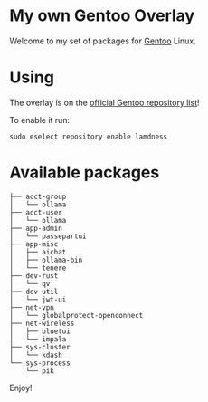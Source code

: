 # My own Gentoo Overlay

Welcome to my set of packages for [Gentoo](https://www.gentoo.org/) Linux.

# Using

The overlay is on the [official Gentoo repository list](https://repos.gentoo.org)!

To enable it run:
```shell
sudo eselect repository enable lamdness
```

# Available packages

```
├── acct-group
│   └── ollama
├── acct-user
│   └── ollama
├── app-admin
│   └── passepartui
├── app-misc
│   ├── aichat
│   ├── ollama-bin
│   └── tenere
├── dev-rust
│   └── qv
├── dev-util
│   └── jwt-ui
├── net-vpn
│   └── globalprotect-openconnect
├── net-wireless
│   ├── bluetui
│   └── impala
├── sys-cluster
│   └── kdash
└── sys-process
    └── pik
```

Enjoy!

